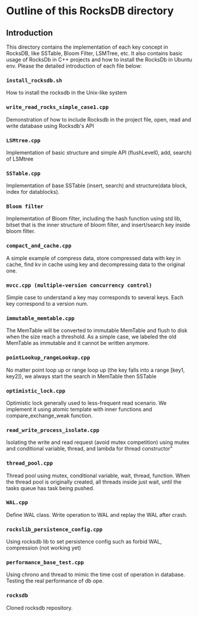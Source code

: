 # Outline of this RocksDB directory

## Introduction
This directory contains the implementation of each key concept in RocksDB, like SSTable, Bloom Filter, LSMTree, etc. It also contains basic usage of RocksDb in C++ projects and how to install the RocksDb in Ubuntu env. Please the detailed introduction of each file below:

### `install_rocksdb.sh`
How to install the rocksdb in the Unix-like system

### `write_read_rocks_simple_case1.cpp`
Demonstration of how to include Rocksdb in the project file, open, read and write database using Rocksdb's API

### `LSMtree.cpp`
Implementation of basic structure and simple API (flushLevel0, add, search) of LSMtree

### `SSTable.cpp`
Implementation of base SSTable (insert, search) and structure(data block, index for datablocks).

### `Bloom filter`
Implementation of Bloom filter, including the hash function using std lib, bitset that is the inner structure of bloom filter, and insert/search key inside bloom filter. 

### `compact_and_cache.cpp`
A simple example of compress data, store compressed data with key in cache, find kv in cache using key and decompressing data to the original one. 

### `mvcc.cpp (multiple-version concurrency control)`
Simple case to understand a key may corresponds to several keys. Each key correspond to a version num.

### `immutable_memtable.cpp`
The MemTable will be converted to immutable MemTable and flush to disk when the size reach a threshold. As a simple case, we labeled the old MemTable as immutable and it cannot be written anymore.

### `pointLookup_rangeLookup.cpp`
No matter point loop up or range loop up (the key falls into a range [key1, key2]), we always start the search in MemTable then SSTable

### `optimistic_lock.cpp`
Optimistic lock generally used to less-frequent read scenario. We implement it using atomic template with inner functions and compare_exchange_weak function.

### `read_write_process_isolate.cpp`
Isolating the write and read request (avoid mutex competition) using mutex and conditional variable, thread, and lambda for thread constructor"

### `thread_pool.cpp`
Thread pool using mutex, conditional variable, wait, thread, function. When the thread pool is originally created, all threads inside just wait, until the tasks queue has task being pushed. 

### `WAL.cpp`
Define WAL class. Write operation to WAL and replay the WAL after crash.

### `rockslib_persistence_config.cpp`
Using rocksdb lib to set persistence config such as forbid WAL, compression (not working yet)

### `performance_base_test.cpp`
Using chrono and thread to mimic the time cost of operation in database. Testing the real performance of db ope.

### `rocksdb`
Cloned rocksdb repository. 
